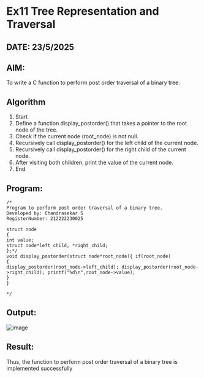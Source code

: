 # Ex11 Tree Representation and Traversal
## DATE: 23/5/2025
## AIM:
To write a C function to perform post order traversal of a binary tree.

## Algorithm
1. Start
2. Define a function display_postorder() that takes a pointer to the root node of the tree.
3. Check if the current node (root_node) is not null.
4. Recursively call display_postorder() for the left child of the current node.
5. Recursively call display_postorder() for the right child of the current node.
6. After visiting both children, print the value of the current node.
7. End

## Program:
```
/*
Program to perform post order traversal of a binary tree.
Developed by: Chandrasekar S
RegisterNumber: 212222230025

struct node
{
int value;
struct node*left_child, *right_child;
};*/
void display_postorder(struct node*root_node){ if(root_node)
{
display_postorder(root_node->left_child); display_postorder(root_node->right_child); printf("%d\n",root_node->value);
}
}

*/
```

## Output:

![image](https://github.com/user-attachments/assets/e9516c01-f64c-4d7d-b7ab-df1f7aa165c9)

## Result:
Thus, the function to perform post order traversal of a binary tree is implemented successfully
